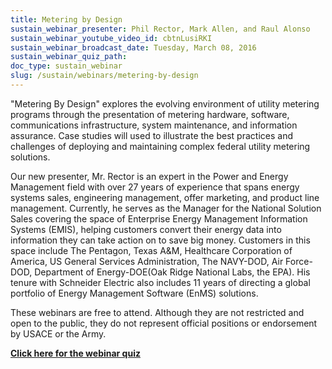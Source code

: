 ```yaml
---
title: Metering by Design
sustain_webinar_presenter: Phil Rector, Mark Allen, and Raul Alonso
sustain_webinar_youtube_video_id: cbtnLusiRKI
sustain_webinar_broadcast_date: Tuesday, March 08, 2016
sustain_webinar_quiz_path:
doc_type: sustain_webinar
slug: /sustain/webinars/metering-by-design
---
```


"Metering By Design" explores the evolving environment of utility metering programs through the presentation of metering hardware, software, communications infrastructure, system maintenance, and information assurance. Case studies will used to illustrate the best practices and challenges of deploying and maintaining complex federal utility metering solutions.

Our new presenter, Mr. Rector is an expert in the Power and Energy Management field with over 27 years of experience that spans energy systems sales, engineering management, offer marketing, and product line management. Currently, he serves as the Manager for the National Solution Sales covering the space of Enterprise Energy Management Information Systems (EMIS), helping customers convert their energy data into information they can take action on to save big money. Customers in this space include The Pentagon, Texas A&M, Healthcare Corporation of America, US General Services Administration, The NAVY-DOD, Air Force-DOD, Department of Energy-DOE(Oak Ridge National Labs, the EPA). His tenure with Schneider Electric also includes 11 years of directing a global portfolio of Energy Management Software (EnMS) solutions.

These webinars are free to attend. Although they are not restricted and open to the public, they do not represent official positions or endorsement by USACE or the Army.

[**Click here for the webinar quiz**](metering-by-design-quiz.pdf)
